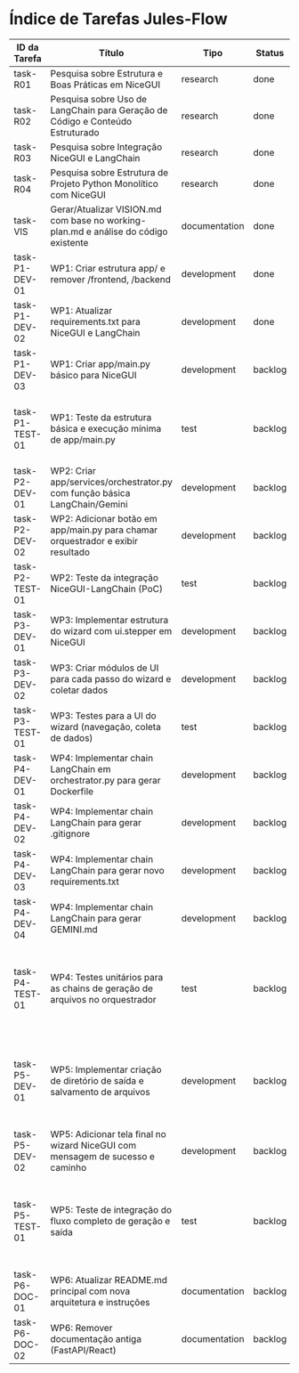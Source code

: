 # Índice de Tarefas Jules-Flow

| ID da Tarefa | Título | Tipo | Status | Prioridade | Dependências | Atribuído |
|--------------|--------|------|--------|------------|--------------|-----------|
| task-R01     | Pesquisa sobre Estrutura e Boas Práticas em NiceGUI | research | done        | high       | []           | Jules     |
| task-R02     | Pesquisa sobre Uso de LangChain para Geração de Código e Conteúdo Estruturado | research | done        | high       | []           | Jules     |
| task-R03     | Pesquisa sobre Integração NiceGUI e LangChain | research | done        | medium     | ["task-R01", "task-R02"] | Jules     |
| task-R04     | Pesquisa sobre Estrutura de Projeto Python Monolítico com NiceGUI | research | done        | medium     | ["task-R01"] | Jules     |
| task-VIS     | Gerar/Atualizar VISION.md com base no working-plan.md e análise do código existente | documentation | done        | high       | []           | Jules     |
| task-P1-DEV-01 | WP1: Criar estrutura app/ e remover /frontend, /backend | development | done        | high       | []           | Jules     |
| task-P1-DEV-02 | WP1: Atualizar requirements.txt para NiceGUI e LangChain | development | done        | high       | ["task-P1-DEV-01"] | Jules     |
| task-P1-DEV-03 | WP1: Criar app/main.py básico para NiceGUI | development | backlog    | high       | ["task-P1-DEV-01"] | Jules     |
| task-P1-TEST-01 | WP1: Teste da estrutura básica e execução mínima de app/main.py | test | backlog    | medium     | ["task-P1-DEV-01", "task-P1-DEV-02", "task-P1-DEV-03"] | Jules     |
| task-P2-DEV-01 | WP2: Criar app/services/orchestrator.py com função básica LangChain/Gemini | development | backlog    | high       | ["task-P1-DEV-03"] | Jules     |
| task-P2-DEV-02 | WP2: Adicionar botão em app/main.py para chamar orquestrador e exibir resultado | development | backlog    | high       | ["task-P1-DEV-03", "task-P2-DEV-01"] | Jules     |
| task-P2-TEST-01 | WP2: Teste da integração NiceGUI-LangChain (PoC) | test | backlog    | medium     | ["task-P2-DEV-01", "task-P2-DEV-02"] | Jules     |
| task-P3-DEV-01 | WP3: Implementar estrutura do wizard com ui.stepper em NiceGUI | development | backlog    | high       | ["task-P1-DEV-03"] | Jules     |
| task-P3-DEV-02 | WP3: Criar módulos de UI para cada passo do wizard e coletar dados | development | backlog    | high       | ["task-P3-DEV-01"] | Jules     |
| task-P3-TEST-01 | WP3: Testes para a UI do wizard (navegação, coleta de dados) | test | backlog    | medium     | ["task-P3-DEV-01", "task-P3-DEV-02"] | Jules     |
| task-P4-DEV-01 | WP4: Implementar chain LangChain em orchestrator.py para gerar Dockerfile | development | backlog    | high       | ["task-P2-DEV-01"] | Jules     |
| task-P4-DEV-02 | WP4: Implementar chain LangChain para gerar .gitignore | development | backlog    | medium     | ["task-P2-DEV-01"] | Jules     |
| task-P4-DEV-03 | WP4: Implementar chain LangChain para gerar novo requirements.txt | development | backlog    | medium     | ["task-P1-DEV-02", "task-P2-DEV-01"] | Jules     |
| task-P4-DEV-04 | WP4: Implementar chain LangChain para gerar GEMINI.md | development | backlog    | high       | ["task-P2-DEV-01"] | Jules     |
| task-P4-TEST-01 | WP4: Testes unitários para as chains de geração de arquivos no orquestrador | test | backlog    | medium     | ["task-P4-DEV-01", "task-P4-DEV-02", "task-P4-DEV-03", "task-P4-DEV-04"] | Jules     |
| task-P5-DEV-01 | WP5: Implementar criação de diretório de saída e salvamento de arquivos | development | backlog    | high       | ["task-P4-DEV-01", "task-P4-DEV-02", "task-P4-DEV-03", "task-P4-DEV-04"] | Jules     |
| task-P5-DEV-02 | WP5: Adicionar tela final no wizard NiceGUI com mensagem de sucesso e caminho | development | backlog    | medium     | ["task-P3-DEV-01", "task-P5-DEV-01"] | Jules     |
| task-P5-TEST-01 | WP5: Teste de integração do fluxo completo de geração e saída | test | backlog    | medium     | ["task-P3-TEST-01", "task-P4-TEST-01", "task-P5-DEV-01", "task-P5-DEV-02"] | Jules     |
| task-P6-DOC-01 | WP6: Atualizar README.md principal com nova arquitetura e instruções | documentation | backlog    | medium     | ["task-P5-DEV-02"] | Jules     |
| task-P6-DOC-02 | WP6: Remover documentação antiga (FastAPI/React) | documentation | backlog    | low        | ["task-P6-DOC-01"] | Jules     |
